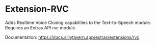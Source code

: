 # Extension-RVC
Adds Realtime Voice Cloning capabilities to the Text-to-Speech module. Requires an Extras API rvc module.

Documentation: https://docs.sillytavern.app/extras/extensions/rvc
